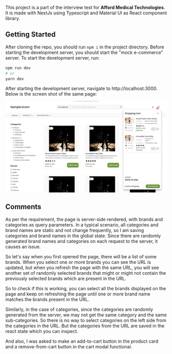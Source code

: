 This project is a part of the interview test for **Afford Medical Technologies**. It is made with NextJs using Typescript and Material UI as React component library.

## Getting Started

After cloning the repo, you should run `npm i` in the project directory. Before starting the development server, you should start the "mock e-commerce" server. To start the development server, run:

```bash
npm run dev
# or
yarn dev
```

After starting the development server, navigate to http://localhost:3000. Below is the screen shot of the same page:

![screenshot](/screenshot.jpeg)

## Comments

As per the requirement, the page is server-side rendered, with brands and categories as query parameters. In a typical scenario, all categories and brand names are static and not change frequently, so I am saving categories and brand names in the global state. Since there are randomly generated brand names and categories on each request to the server, it causes an issue.

So let's say when you first opened the page, there will be a list of some brands. When you select one or more brands you can see the URL is updated, but when you refresh the page with the same URL, you will see another set of randomly selected brands that might or might not contain the previously selected brands which are present in the URL.

So to check if this is working, you can select all the brands displayed on the page and keep on refreshing the page until one or more brand name matches the brands present in the URL.

Similarly, in the case of categories, since the categories are randomly generated from the server, we may not get the same category and the same sub-categories. So there is no way to select categories on the left side from the categories in the URL. But the categories from the URL are saved in the react state which you can inspect.

And also, I was asked to make an add-to-cart button in the product card and a remove-from-cart button in the cart modal functional.
